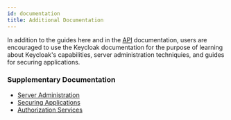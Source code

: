 ```yaml
---
id: documentation
title: Additional Documentation
---
```


In addition to the guides here and in the [API](/api/) documentation, users are encouraged to use the Keycloak documentation for the purpose of learning about Keycloak's capabilities, server administration techniquies, and guides for securing applications.

### Supplementary Documentation

- [Server Administration](https://www.keycloak.org/docs/latest/server_admin/)
- [Securing Applications](https://www.keycloak.org/docs/latest/securing_apps/)
- [Authorization Services](https://www.keycloak.org/docs/latest/authorization_services/index.html)
